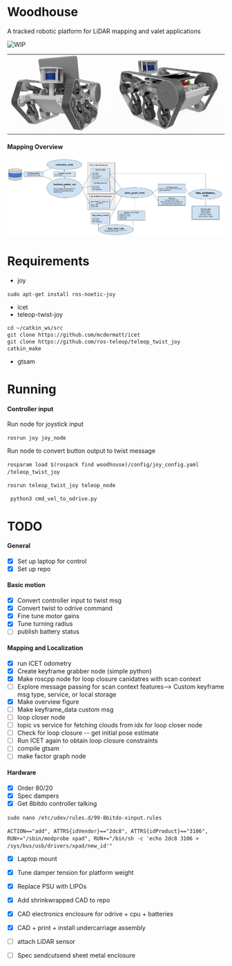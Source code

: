 # Woodhouse

A tracked robotic platform for LiDAR mapping and valet applications

![WIP](https://img.shields.io/badge/status-WIP-yellow)



<table>
  <tr>
    <td style="text-align: center;">
      <img src="./demo/frontV1.jpg" width="392" />
    </td>
    <td style="text-align: center;">
      <img src="./demo/backV1.jpg" width="430" />
    </td>
  </tr>
</table>


#### Mapping Overview

<img src="./demo/woodhouse_rqt_graph.png" alt="Node Graph Overview" width="800"/>

# Requirements 
* joy

```sudo apt-get install ros-noetic-joy```

* icet 
* teleop-twist-joy
```
cd ~/catkin_ws/src
git clone https://github.com/mcdermatt/icet
git clone https://github.com/ros-teleop/teleop_twist_joy
catkin_make
```

* gtsam

# Running

#### Controller input

Run node for joystick input

```rosrun joy joy_node```

Run node to convert button output to twist message

```rosparam load $(rospack find woodhouse)/config/joy_config.yaml /teleop_twist_joy```

```rosrun teleop_twist_joy teleop_node```

``` python3 cmd_vel_to_odrive.py```

# TODO

#### General
* [X] Set up laptop for control
* [X] Set up repo

#### Basic motion

* [X] Convert controller input to twist msg
* [X] Convert twist to odrive command
* [X] Fine tune motor gains
* [X] Tune turning radius
* [ ] publish battery status

#### Mapping and Localization

* [X] run ICET odometry
* [X] Create keyframe grabber node (simple python)
* [X] Make roscpp node for loop closure canidatres with scan context
* [ ] Explore message passing for scan context features--> Custom keyframe msg type, service, or local storage
* [X] Make overview figure  
* [ ] Make keyframe_data custom msg
* [ ] loop closer node
* [ ] topic vs service for fetching clouds from idx for loop closer node
* [ ] Check for loop closure -- get initial pose estimate
* [ ] Run ICET again to obtain loop closure constraints
* [ ] compile gtsam
* [ ] make factor graph node

#### Hardware

* [X] Order 80/20
* [X] Spec dampers
* [X] Get 8bitdo controller talking
 
 ```sudo nano /etc/udev/rules.d/99-8bitdo-xinput.rules ```

   ```ACTION=="add", ATTRS{idVendor}=="2dc8", ATTRS{idProduct}=="3106", RUN+="/sbin/modprobe xpad", RUN+="/bin/sh -c 'echo 2dc8 3106 > /sys/bus/usb/drivers/xpad/new_id'"```

* [X] Laptop mount
* [X] Tune damper tension for platform weight
* [X] Replace PSU with LIPOs
* [X] Add shrinkwrapped CAD to repo
* [X] CAD electronics enclosure for odrive + cpu + batteries
* [X] CAD + print + install undercarriage assembly
* [ ] attach LiDAR sensor
* [ ] Spec sendcutsend sheet metal enclosure
 